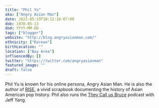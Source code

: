 ```yaml
---
title: "Phil Yu"
aka: ["Angry Asian Man"]
date: 2022-05-23T10:12:10-07:00
dob: 1978-05-13
dod: YYYY-MM-DD
tags: ["blogger"]
website: "http://blog.angryasianman.com/"
ethnicity: ["Korean"]
birthLocation: ""
location: ["Bay Area"]
influencedBy: []
twitter: "https://twitter.com/angryasianman"
featured_image: ""
draft: false
---
```


Phil Yu is known for his online persona, Angry Asian Man. He is also the author of
[RISE](https://www.harpercollins.com/pages/Rise), a vivid scrapbook documenting the
history of Asian American pop history. Phil also runs the [They Call us Bruce](https://theycallusbruce.libsyn.com/) podcast with Jeff Yang.
